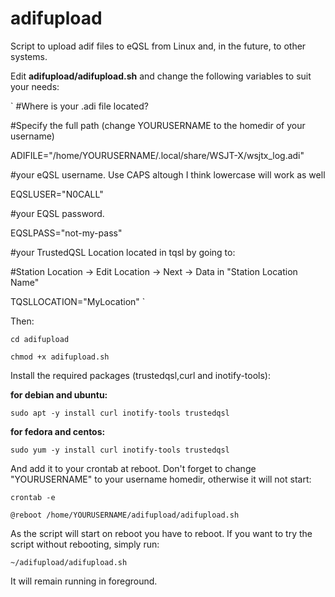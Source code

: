 # adifupload
Script to upload adif files to eQSL from Linux and, in the future, to other systems.

Edit **adifupload/adifupload.sh** and change the following variables to suit your needs:

`
#Where is your .adi file located? 

#Specify the full path (change YOURUSERNAME to the homedir of your username)

ADIFILE="/home/YOURUSERNAME/.local/share/WSJT-X/wsjtx_log.adi"

#your eQSL username. Use CAPS altough I think lowercase will work as well

EQSLUSER="N0CALL"

#your EQSL password.

EQSLPASS="not-my-pass"

#your TrustedQSL Location located in tqsl by going to:

#Station Location -> Edit Location -> Next -> Data in "Station Location Name"

TQSLLOCATION="MyLocation"
`

Then:

`
cd adifupload
`

`
chmod +x adifupload.sh
`

Install the required packages (trustedqsl,curl and inotify-tools):

**for debian and ubuntu:**

`
sudo apt -y install curl inotify-tools trustedqsl
`

**for fedora and centos:**

`
sudo yum -y install curl inotify-tools trustedqsl
`

And add it to your crontab at reboot. Don't forget to change "YOURUSERNAME" to your username homedir, otherwise it will not start:

`
crontab -e
`

`
@reboot /home/YOURUSERNAME/adifupload/adifupload.sh
`

As the script will start on reboot you have to reboot.
If you want to try the script without rebooting, simply run:

`
~/adifupload/adifupload.sh
`

It will remain running in foreground.
